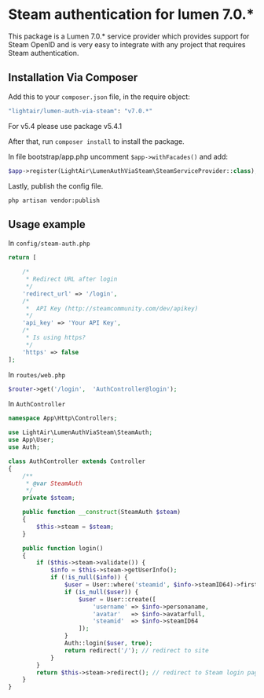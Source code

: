 # Steam authentication for lumen 7.0.*

This package is a Lumen 7.0.* service provider which provides support for Steam OpenID and is very easy to integrate with any project that requires Steam authentication.

## Installation Via Composer
Add this to your `composer.json` file, in the require object:

```bash
"lightair/lumen-auth-via-steam": "v7.0.*"
```

For v5.4 please use package v5.4.1

After that, run `composer install` to install the package.

In file bootstrap/app.php uncomment `````$app->withFacades()````` and add:

```php
$app->register(LightAir\LumenAuthViaSteam\SteamServiceProvider::class);
```

Lastly, publish the config file.


```
php artisan vendor:publish
```
## Usage example
In `config/steam-auth.php`
```php
return [

    /*
     * Redirect URL after login
     */
    'redirect_url' => '/login',
    /*
     *  API Key (http://steamcommunity.com/dev/apikey)
     */
    'api_key' => 'Your API Key',
    /*
     * Is using https?
     */
    'https' => false
];

```
In `routes/web.php`
```php
$router->get('/login',  'AuthController@login');
```
In `AuthController`
```php
namespace App\Http\Controllers;

use LightAir\LumenAuthViaSteam\SteamAuth;
use App\User;
use Auth;

class AuthController extends Controller
{
    /**
     * @var SteamAuth
     */
    private $steam;

    public function __construct(SteamAuth $steam)
    {
        $this->steam = $steam;
    }

    public function login()
    {
        if ($this->steam->validate()) {
            $info = $this->steam->getUserInfo();
            if (!is_null($info)) {
                $user = User::where('steamid', $info->steamID64)->first();
                if (is_null($user)) {
                    $user = User::create([
                        'username' => $info->personaname,
                        'avatar'   => $info->avatarfull,
                        'steamid'  => $info->steamID64
                    ]);
                }
            	Auth::login($user, true);
            	return redirect('/'); // redirect to site
            }
        }
        return $this->steam->redirect(); // redirect to Steam login page
    }
}

```

